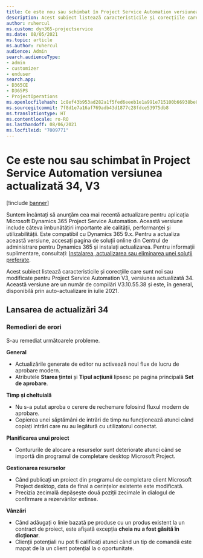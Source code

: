 ```yaml
---
title: Ce este nou sau schimbat în Project Service Automation versiunea actualizată 34, V3
description: Acest subiect listează caracteristicile și corecțiile care sunt disponibile în Project Service Automation V3, versiunea actualizată 34, V3.
author: ruhercul
ms.custom: dyn365-projectservice
ms.date: 08/05/2021
ms.topic: article
ms.author: ruhercul
audience: Admin
search.audienceType:
- admin
- customizer
- enduser
search.app:
- D365CE
- D365PS
- ProjectOperations
ms.openlocfilehash: 1c8ef43b953ad282a1f5fed6eeeb1e1a991e715100b66938be03b5b5f3da575e
ms.sourcegitcommit: 7f8d1e7a16af769adb43d1877c28fdce53975db8
ms.translationtype: HT
ms.contentlocale: ro-RO
ms.lasthandoff: 08/06/2021
ms.locfileid: "7009771"
---
```

# <a name="whats-new-or-changed-in-project-service-automation-update-release-34-v3"></a>Ce este nou sau schimbat în Project Service Automation versiunea actualizată 34, V3

[!include [banner](../includes/psa-now-project-operations.md)]

Suntem încântați să anunțăm cea mai recentă actualizare pentru aplicația Microsoft Dynamics 365 Project Service Automation. Această versiune include câteva îmbunătățiri importante ale calității, performanței și utilizabilității. Este compatibil cu Dynamics 365 9.x. Pentru a actualiza această versiune, accesați pagina de soluții online din Centrul de administrare pentru Dynamics 365 și instalați actualizarea. Pentru informații suplimentare, consultați: [Instalarea, actualizarea sau eliminarea unei soluții preferate](/power-platform/admin/install-remove-preferred-solution).

Acest subiect listează caracteristicile și corecțiile care sunt noi sau modificate pentru Project Service Automation V3, versiunea actualizată 34. Această versiune are un număr de compilări V3.10.55.38 și este, în general, disponibilă prin auto-actualizare în iulie 2021.

## <a name="update-release-34"></a>Lansarea de actualizări 34

### <a name="bug-fixes"></a>Remedieri de erori
S-au remediat următoarele probleme.

**General**

- Actualizările generate de editor nu activează noul flux de lucru de aprobare modern.
- Atributele **Starea țintei** și **Tipul acțiunii** lipsesc pe pagina principală **Set de aprobare**.

**Timp și cheltuială**

- Nu s-a putut aproba o cerere de rechemare folosind fluxul modern de aprobare.
- Copierea unei săptămâni de intrări de timp nu funcționează atunci când copiați intrări care nu au legătură cu utilizatorul conectat.

**Planificarea unui proiect**

- Contururile de alocare a resurselor sunt deteriorate atunci când se importă din programul de completare desktop Microsoft Project.

**Gestionarea resurselor**

- Când publicați un proiect din programul de completare client Microsoft Project desktop, data de final a cerințelor existente este modificată.
- Precizia zecimală depășește două poziții zecimale în dialogul de confirmare a rezervărilor extinse.

**Vânzări**

- Când adăugați o linie bazată pe produse cu un produs existent la un contract de proiect, este afișată excepția **cheia nu a fost găsită în dicționar**.
- Clienții potențiali nu pot fi calificați atunci când un tip de comandă este mapat de la un client potențial la o oportunitate.
